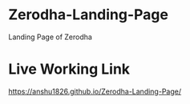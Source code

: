 # Zerodha-Landing-Page
Landing Page of Zerodha
# Live Working Link
https://anshu1826.github.io/Zerodha-Landing-Page/
